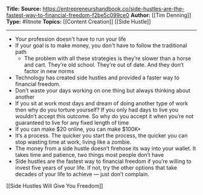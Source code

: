 **Title:** 
**Source:** https://entrepreneurshandbook.co/side-hustles-are-the-fastest-way-to-financial-freedom-f2be5c099ce0
**Author:** [[Tim Denning]]
**Type:** #litnote 
**Topics:** [[Content Creation]] [[Side Hustle]] 

----
- Your profession doesn't have to run your life
- If your goal is to make money, you don't have to follow the traditional path
	- The problem with all these strategies is they’re slower than a horse and cart. They’re old school. They’re out of date. And they don’t factor in new norms
- Technology has created side hustles and provided a faster way to financial freedom.
- Don’t waste your days working on one thing but always thinking about another
- If you sit at work most days and dream of doing another type of work then why do you torture yourself? If you only had days to live you wouldn’t accept this outcome. So why do you accept it when you’re not guaranteed to live for any fixed length of time
- If you can make $20 online, you can make $100K+
- It’s a process. The quicker you start the process, the quicker you can stop wasting time at work, living like a zombie.
- The money from a side hustle doesn’t firehose its way into your wallet. It takes time and patience, two things most people don’t have
- Side hustles are the fastest way to financial freedom if you’re willing to invest five years of your life. If not, try the other options that take decades of your life to achieve — just don’t complain.

[[Side Hustles Will Give You Freedom]]